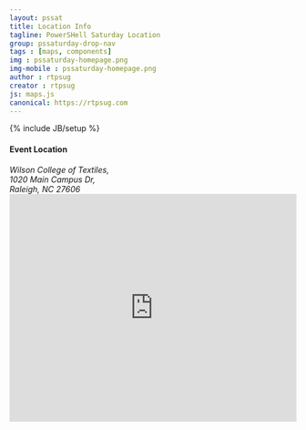 ```yaml
---
layout: pssat
title: Location Info
tagline: PowerSHell Saturday Location
group: pssaturday-drop-nav
tags : [maps, components]
img : pssaturday-homepage.png
img-mobile : pssaturday-homepage.png
author : rtpsug
creator : rtpsug
js: maps.js
canonical: https://rtpsug.com
---
```

{% include JB/setup %}
<!-- Content Area Start -->
<div id="content">
  <div class="container">
    <div class="row">
        <div class="col-md-4">
            <h4 class="contact-info-title">Event Location</h4>
            <div class="contact-info">
              <address>
								<i class="fa fa-map-marker icons cyan-color contact-info-icon"></i>
								Wilson College of Textiles,<br>1020 Main Campus Dr,<br>Raleigh, NC 27606
							</address>
            </div>
          </div>
      <div class="col-md-12">
        <iframe width="100%" height="400" frameborder="0" scrolling="no" marginheight="0" marginwidth="0"
          src="https://maps.google.com/maps?q=nc%20state%20college%20of%20texteile&t=&z=11&ie=UTF8&iwloc=&output=embed">
        </iframe>
      </div>
    </div>
  </div>
</div>
<script src="https://maps.googleapis.com/maps/api/js?key=AIzaSyAHo_WtZ2nIYCgCLf7sINZaqcrpqSDio9o"></script>
<!-- Content Area End -->

